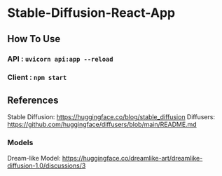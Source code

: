 # Stable-Diffusion-React-App

## How To Use

### API : `uvicorn api:app --reload`

### Client : `npm start`

## References

Stable Diffusion: https://huggingface.co/blog/stable_diffusion
Diffusers: https://github.com/huggingface/diffusers/blob/main/README.md

### Models

Dream-like Model: https://huggingface.co/dreamlike-art/dreamlike-diffusion-1.0/discussions/3
